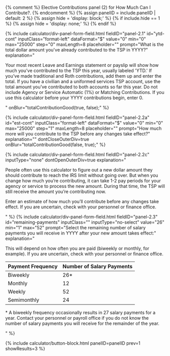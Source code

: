 {% comment %}
Elective Contributions panel (2) for How Much Can I Contribute?.
{% endcomment %}
{% assign panelID = include.panelID | default: 2 %}
{% assign hide = 'display: block;' %}
{% if include.hide == 1 %} {% assign hide = 'display: none;' %} {% endif %}

<section id="panel-{{ panelID }}" class="calculator-panel" style="{{ hide }}"  markdown="1">

<!-- A -->
{% include calculator/div-panel-form-field.html
  fieldID="panel-2.1" id="ytd-cont"
  inputClass="format-left"  dataFormat="$"
  value="0" min="0" max="25000" step="0" maxLength=8 placeholder=""
  prompt="What is the total dollar amount you've already contributed to the TSP in <span class='year-choosen'>YYYY</span>?"
  explanation="
  <p>Your most recent Leave and Earnings statement or payslip will show how much you’ve contributed to the TSP this year, usually labeled 'YTD.' If you’ve made traditional and Roth contributions, add them up and enter the total. If you have a civilian and a uniformed services TSP account, use the total amount you’ve contributed to both accounts so far this year. Do not include Agency or Service Automatic (1%) or Matching Contributions. If you use this calculator before your
  <span class='year-choosen'>YYYY</span> contributions begin, enter 0.</p>"
  onBlur="totalContributionGood(true, false);"
%}

<!-- B -->
{% include calculator/div-panel-form-field.html
  fieldID="panel-2.2a" id="est-cont"
  inputClass="format-left"  dataFormat="$"
  value="0" min="0" max="25000" step="1" maxLength=8 placeholder=""
  prompt="How much more will you contribute to the TSP before any changes take effect?"
  explanation=""   dontCloseOuterDiv=true
  onBlur="totalContributionGood(false, true);"
%}
<div id="maxContributionMsg" class="how-much-contribute-limit-message"></div>
{% include calculator/div-panel-form-field.html
  fieldID="panel-2.2c" inputType="none" dontOpenOuterDiv=true
  explanation="
  <p>People often use this calculator to figure out a new dollar amount they should contribute to reach the IRS limit without going over. But when you change how much you’re contributing, it can take 1-2 pay periods for your agency or service to process the new amount. During that time, the TSP will still receive the amount you’re contributing now.</p>
  <p>Enter an estimate of how much you’ll contribute before any changes take effect. If you are uncertain, check with your personnel or finance office.</p>"
%}
</div>
<!-- C -->
{% include calculator/div-panel-form-field.html
  fieldID="panel-2.3" id="remaining-payments"
  inputClass="" inputType="no-select"
  value="26" min="1" max="52"
  prompt="Select the remaining number of salary payments you will receive in <span class='year-choosen'>YYYY</span> after your new amount takes effect:"
  explanation="
  <p>This will depend on how often you are paid (biweekly or monthly, for example). If you are uncertain, check with your personnel or finance office.</p>
  <table class=\"pay-schedule-table\">
  <thead>
  <tr><th scope=\"col\">Payment Frequency</th><th scope=\"col\">Number of Salary Payments</th></tr>
  </thead>
  <tbody>
  <tr><td>Biweekly</td><td>26*</td></tr>
  <tr><td>Monthly</td><td>12</td></tr>
  <tr><td>Weekly</td><td>52</td></tr>
  <tr><td>Semimonthly</td><td>24</td></tr>
  </tbody></table>
  <p>* A biweekly frequency occasionally results in 27 salary payments for a year. Contact your personnel or payroll office if you do not know the number of salary payments you will receive for the remainder of the year.</p>"
%}

{% include calculator/button-block.html panelID=panelID prev=1 showResults=3 %}

</section>
